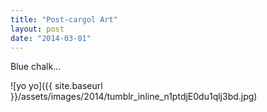 ```yaml
---
title: "Post-cargol Art"
layout: post
date: "2014-03-01"
---
```


Blue chalk…

![yo yo]({{ site.baseurl }}/assets/images/2014/tumblr_inline_n1ptdjE0du1qlj3bd.jpg)
